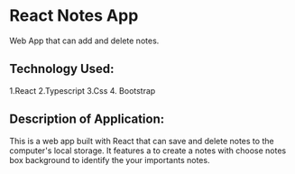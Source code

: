 # React Notes App

Web App that can add and delete notes.

## Technology Used:
1.React
2.Typescript
3.Css
4. Bootstrap

## Description of Application:
This is a web app built with React that can save and delete notes to the computer's local storage. It features a to create a notes  with choose notes box background to identify the your importants notes.
